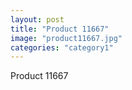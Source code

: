 ```yaml
---
layout: post
title: "Product 11667"
image: "product11667.jpg"
categories: "category1"
---
```

Product 11667
